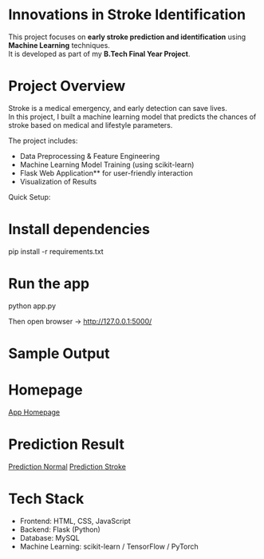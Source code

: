 
#  Innovations in Stroke Identification

This project focuses on **early stroke prediction and identification** using **Machine Learning** techniques.  
It is developed as part of my **B.Tech Final Year Project**.  

#  Project Overview
Stroke is a medical emergency, and early detection can save lives.  
In this project, I built a machine learning model that predicts the chances of stroke based on medical and lifestyle parameters.  

The project includes:  
- Data Preprocessing & Feature Engineering  
- Machine Learning Model Training (using scikit-learn)  
- Flask Web Application** for user-friendly interaction  
- Visualization of Results
  
 Quick Setup:
# Install dependencies
pip install -r requirements.txt

# Run the app
python app.py 

Then open browser → http://127.0.0.1:5000/

#   Sample Output
# Homepage 
[App Homepage](https://github.com/Divyasree1405/Stroke-Prediction-Project/blob/main/stroke%20identification/Screenshots/home_page.png)
# Prediction Result
[Prediction Normal]()
[Prediction Stroke]()


#    Tech Stack
- Frontend: HTML, CSS, JavaScript
- Backend: Flask (Python)
- Database: MySQL
- Machine Learning: scikit-learn / TensorFlow / PyTorch
